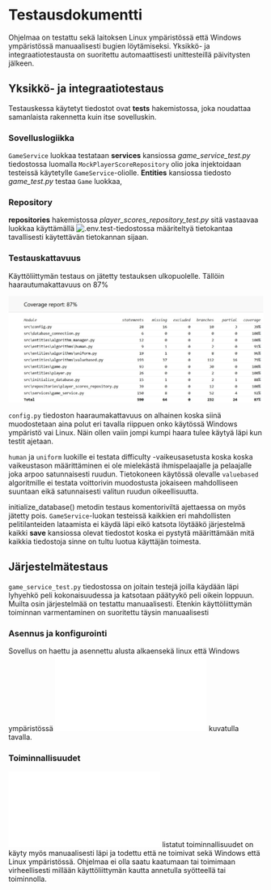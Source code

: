 # Testausdokumentti

Ohjelmaa on testattu sekä laitoksen Linux ympäristössä että Windows ympäristössä manuaalisesti bugien löytämiseksi. Yksikkö- ja integraatiotestausta on suoritettu automaattisesti unittesteillä päivitysten jälkeen.

## Yksikkö- ja integraatiotestaus
Testauskessa käytetyt tiedostot ovat **tests** hakemistossa, joka noudattaa samanlaista rakennetta kuin itse sovelluskin.

### Sovelluslogiikka
`GameService` luokkaa testataan **services** kansiossa *game_service_test.py* tiedostossa luomalla `MockPlayerScoreRepository` olio joka injektoidaan testeissä käytetylle `GameService`-oliolle. **Entities** kansiossa tiedosto *game_test.py* testaa `Game` luokkaa,

### Repository
**repositories** hakemistossa *player_scores_repository_test.py* sitä vastaavaa luokkaa käyttämällä ![.env.test](../.env.test)-tiedostossa määriteltyä tietokantaa tavallisesti käytettävän tietokannan sijaan.

### Testauskattavuus
Käyttöliittymän testaus on jätetty testauksen ulkopuolelle. Tällöin haarautumakattavuus on 87%

![](./dokumentaatio/kuvat/haaraumakattavuus.jpg)

`config.py` tiedoston haaraumakattavuus on alhainen koska siinä muodostetaan aina polut eri tavalla riippuen onko käytössä Windows ympäristö vai Linux. Näin ollen vaiin jompi kumpi haara tulee käytyä läpi kun testit ajetaan.

`human` ja `uniform` luokille ei testata difficulty -vaikeusasetusta koska koska vaikeustason määrittäminen ei ole mielekästä ihmispelaajalle ja pelaajalle joka arpoo satunnaisesti ruudun. Tietokoneen käytössä olevalle `valuebased` algoritmille ei testata voittorivin muodostusta jokaiseen mahdolliseen suuntaan eikä satunnaisesti valitun ruudun oikeellisuutta.

initialize_database() metodin testaus komentoriviltä ajettaessa on myös jätetty pois. `GameService`-luokan testeissä kaikkien eri mahdollisten pelitilanteiden lataamista ei käydä läpi eikö katsota löytääkö järjestelmä kaikki **save** kansiossa olevat tiedostot koska ei pystytä määrittämään mitä kaikkia tiedostoja sinne on tultu luotua käyttäjän toimesta.

## Järjestelmätestaus
`game_service_test.py` tiedostossa on joitain testejä joilla käydään läpi lyhyehkö peli kokonaisuudessa ja katsotaan päätyykö peli oikein loppuun. Muilta osin järjestelmää on testattu manuaalisesti. Etenkin käyttöliittymän toiminnan varmentaminen on suoritettu täysin manuaalisesti

### Asennus ja konfigurointi
Sovellus on haettu ja asennettu alusta alkaensekä linux että Windows ympäristössä ![käyttöohjeessa](./dokumentaatio/kayttoohje.md) kuvatulla tavalla.

### Toiminnallisuudet
![Määrittelydokumentissa](./dokumentaatio/vaatimusmaarittely.md) listatut toiminnallisuudet on käyty myös manuaalisesti läpi ja todettu että ne toimivat sekä Windows että Linux ympäristössä. Ohjelmaa ei olla saatu kaatumaan tai toimimaan virheellisesti millään käyttöliittymän kautta annetulla syötteellä tai toiminnolla.
